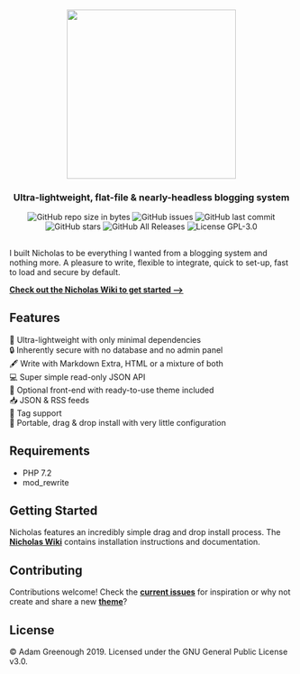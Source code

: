 <h1 align="center"><img src="https://uploads.adgr.dev/nicholas/nicholas.svg?" width="300"></h1>
<h3 align="center">Ultra-lightweight, flat-file & nearly-headless blogging system</h3>

<p align="center">
<img src="https://img.shields.io/github/repo-size/adamgreenough/nicholas.svg?style=popout" alt="GitHub repo size in bytes">
<img alt="GitHub issues" src="https://img.shields.io/github/issues/adamgreenough/nicholas.svg?style=popout"> <img alt="GitHub last commit" src="https://img.shields.io/github/last-commit/adamgreenough/nicholas.svg?style=popout"> <img alt="GitHub stars" src="https://img.shields.io/github/stars/adamgreenough/nicholas.svg?style=popout"> <img alt="GitHub All Releases" src="https://img.shields.io/github/downloads/adamgreenough/nicholas/total.svg?style=popout"> <img alt="License GPL-3.0" src=https://img.shields.io/badge/License-MIT-brightgreen">
</p>

<h2></h2>

I built Nicholas to be everything I wanted from a blogging system and nothing more. A pleasure to write, flexible to integrate, quick to set-up, fast to load and secure by default.

**[Check out the Nicholas Wiki to get started ⟶](https://github.com/adamgreenough/nicholas/wiki/1.-Install)**

## Features
💨 Ultra-lightweight with only minimal dependencies  
🔒 Inherently secure with no database and no admin panel  
🖋 Write with Markdown Extra, HTML or a mixture of both  
💻 Super simple read-only JSON API  
📖 Optional front-end with ready-to-use theme included  
📥 JSON & RSS feeds  
🔖 Tag support  
👋 Portable, drag & drop install with very little configuration  

## Requirements
- PHP 7.2
- mod_rewrite

## Getting Started
Nicholas features an incredibly simple drag and drop install process. The **[Nicholas Wiki](https://github.com/adamgreenough/nicholas/wiki/1.-Install)** contains installation instructions and documentation. 

## Contributing
Contributions welcome! Check the **[current issues](https://github.com/adamgreenough/nicholas/issues)** for inspiration or why not create and share a new **[theme](https://github.com/adamgreenough/nicholas/wiki/4.-Themes)**?

## License
&copy; Adam Greenough 2019. Licensed under the GNU General Public License v3.0.

